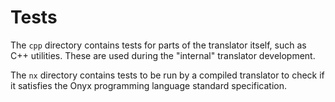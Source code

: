 # Tests

The `cpp` directory contains tests for parts of the translator itself, such as C++ utilities.
These are used during the "internal" translator development.

The `nx` directory contains tests to be run by a compiled translator to check if it satisfies the Onyx programming language standard specification.
